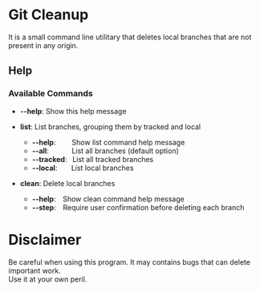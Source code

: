# Git Cleanup

It is a small command line utilitary that deletes local branches that are not present in any origin.  

## Help

### Available Commands

- **--help**: Show this help message
- **list**: List branches, grouping them by tracked and local
  - **--help**:     Show list command help message
  - **--all**:       List all branches (default option)
  - **--tracked**:  List all tracked branches
  - **--local**:    List local branches

- **clean**: Delete local branches
  - **--help**: Show clean command help message
  - **--step**: Require user confirmation before deleting each branch

# Disclaimer

Be careful when using this program. It may contains bugs that can delete important work.  
Use it at your own peril.
